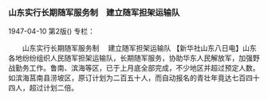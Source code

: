 ### 山东实行长期随军服务制　建立随军担架运输队

1947-04-10
第2版()
专栏：

　　山东实行长期随军服务制
  　建立随军担架运输队
    【新华社山东八日电】山东各地纷纷组织人民随军担架运输队，长期随军服务，协助华东人民解放军，加强野战勤务工作。鲁南、滨海等区，已于上月底全部完成，不少地区并超过预定人数。如滨海莒南县涝坡区，原订计划为二百五十人，而自动报名的青壮年竟达七百四十四人，超过计划二倍。
